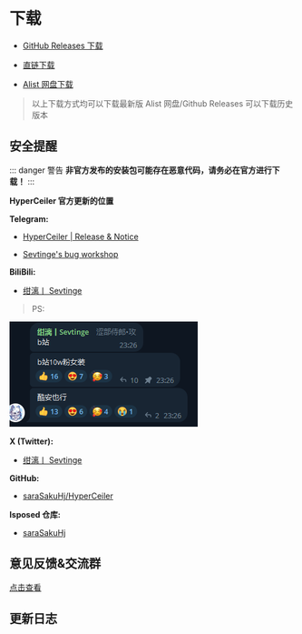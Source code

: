 # 下载

-   [GitHub Releases 下载](https://github.com/saraSakuHj/Hyperceiler/releases)

-   [直链下载](https://api.sevtinge.cc/update.php)

-   [Alist 网盘下载](https://alist.heinu.cc/cemiuiler)

> 以上下载方式均可以下载最新版 Alist 网盘/Github Releases 可以下载历史版本

## 安全提醒

::: danger 警告
**非官方发布的安装包可能存在恶意代码，请务必在官方进行下载！**
:::

**HyperCeiler 官方更新的位置**

**Telegram:**

-   [HyperCeiler | Release & Notice](https://t.me/cemiuiler_release)

-   [Sevtinge's bug workshop](https://t.me/sevtinge_mod)

**BiliBili:**

-   [绀漓丨 Sevtinge](https://space.bilibili.com/526912874)

> PS:

![bilibili](/images/bilibili.png)

**X (Twitter):**

-   [绀漓丨 Sevtinge](https://x.com/CN_Sevtinge)

**GitHub:**

-   [saraSakuHj/HyperCeiler](https://github.com/saraSakuHj/Hyperceiler)

**lsposed 仓库:**

-   [saraSakuHj](https://modules.lsposed.org/module/com.sevtinge.hyperceiler)

## 意见反馈&交流群

[点击查看](/Support.html)

## 更新日志

<FetchInfo :i18n="i18n"/>

<script setup>
import FetchInfo from '/.vitepress/components/FetchInfo.vue';

const i18n = {
    loading_tips: "正在获取更新日志，请稍后... 更新日志由 Lsposed 提供！如果持续无法加载，请尝试更换网络环境",
    version: "版本号：",
    update_date: "更新日期：",
    error_log: "无法获取更新日志！",
}
</script>
